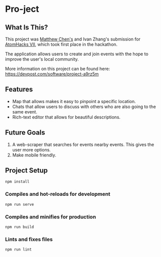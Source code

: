 # Pro-ject
## What Is This?
This project was [Matthew Chen's](https://github.com/Nastalgua) and Ivan Zhang's submission for [AtomHacks VII](http://atomhacks.org/), which took first place in the hackathon. 

The application allows users to create and join events with the hope to improve the user's local community. 

More information on this project can be found here: https://devpost.com/software/project-a9rz5m

## Features
* Map that allows makes it easy to pinpoint a specific location. 
* Chats that allow users to discuss with others who are also going to the same event.
* Rich-text editor that allows for beautiful descriptions. 

## Future Goals
1. A web-scraper that searches for events nearby events. This gives the user more options. 
2. Make mobile friendly.

## Project Setup
```
npm install
```
### Compiles and hot-reloads for development
```
npm run serve
```
### Compiles and minifies for production
```
npm run build
```

### Lints and fixes files
```
npm run lint
```
